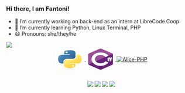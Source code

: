 ### Hi there, I am Fantoni!

- 🔭 I’m currently working on back-end as an intern at LibreCode.Coop
- 🌱 I’m currently learning Python, Linux Terminal, PHP
- 😄 Pronouns: she/they/he

<div align="center">
  <a href="https://github.com/fantonialice">
  <img align="left" height="180em" src="https://github-readme-stats.vercel.app/api?username=fantonialice&show_icons=true&theme=dracula&include_all_commits=true&count_private=true"/>
  
  <div style="display: inline_block"><br>
  <img align="center" alt="Alice-Python" height="60" width="80" src="https://raw.githubusercontent.com/devicons/devicon/master/icons/python/python-original.svg">
  <img align="center" alt="Alice-Csharp" height="60" width="80" src="https://raw.githubusercontent.com/devicons/devicon/master/icons/csharp/csharp-original.svg">
    <img align="center" alt="Alice-PHP" height="80" width="100" src="https://cdn.jsdelivr.net/gh/devicons/devicon/icons/php/php-plain.svg">
</div>
  
  ##
  
  <div>
 
  <a href="https://www.instagram.com/itsalicefantoni/" target="_blank"><img src="https://img.shields.io/badge/-Instagram-%23E4405F?style=for-the-badge&logo=instagram&logoColor=white" target="_blank"></a>
 <a href="https://discord.gg/wagxzStdcR" target="_blank"><img src="https://img.shields.io/badge/Discord-7289DA?style=for-the-badge&logo=discord&logoColor=white" target="_blank"></a> 
  <a href = "mailto:fantonicontato@gmail.com"><img src="https://img.shields.io/badge/-Gmail-%23333?style=for-the-badge&logo=gmail&logoColor=white" target="_blank"></a>
  <a href="https://www.linkedin.com/in/alice-fantoni-6720691b4/" target="_blank"><img src="https://img.shields.io/badge/-LinkedIn-%230077B5?style=for-the-badge&logo=linkedin&logoColor=white" target="_blank"></a> 
 
  </div>
